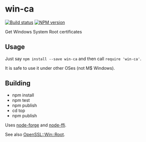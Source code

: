 # win-ca

[![Build status](https://ci.appveyor.com/api/projects/status/e6xhpp9d7aml95j2?svg=true)](https://ci.appveyor.com/project/ukoloff/win-ca)
[![NPM version](https://badge.fury.io/js/win-ca.svg)](http://badge.fury.io/js/win-ca)

Get Windows System Root certificates

## Usage

Just say `npm install --save win-ca` and then call `require 'win-ca'`.

It is safe to use it under other OSes (not M$ Windows).

## Building

- npm install
- npm test
- npm publish
- cd top
- npm publish

Uses [node-forge][]
and [node-ffi][].

See also [OpenSSL::Win::Root][].

[node-ffi]: https://github.com/node-ffi/node-ffi
[node-forge]: https://github.com/digitalbazaar/forge
[OpenSSL::Win::Root]: https://github.com/ukoloff/openssl-win-root
